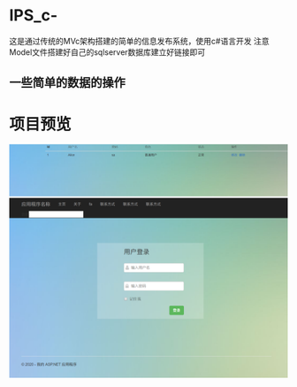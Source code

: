 # IPS_c-
这是通过传统的MVc架构搭建的简单的信息发布系统，使用c#语言开发
注意Model文件搭建好自己的sqlserver数据库建立好链接即可

## 一些简单的数据的操作


# 项目预览
![Image](https://github.com/Alicessa/PPreview/blob/master/IPS/a.png)
![Image](https://github.com/Alicessa/PPreview/blob/master/IPS/b.png)
